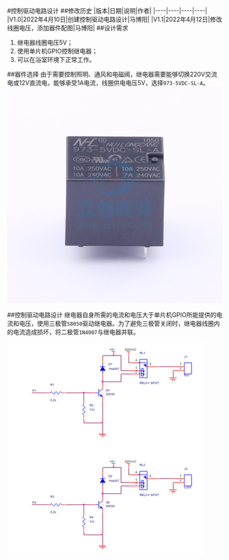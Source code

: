 #控制驱动电路设计
##修改历史
|版本|日期|说明|作者|
|----|----|----|----|
|V1.0|2022年4月10日|创建控制驱动电路设计|马博阳|
|V1.1|2022年4月12日|修改线圈电压，添加器件配图|马博阳|
##设计需求
1. 继电器线圈电压5V；
2. 使用单片机GPIO控制继电器；
3. 可以在浴室环境下正常工作。

##器件选择
由于需要控制照明、通风和电磁阀，继电器需要能够切换220V交流电或12V直流电，能够承受1A电流，线圈供电电压5V，选择`973-5VDC-SL-A`。
![Control&Drive](Image/Control&Drive.jpg)

##控制驱动电路设计
继电器自身所需的电流和电压大于单片机GPIO所能提供的电流和电压，使用三极管`S8050`驱动继电器。为了避免三极管关闭时，继电器线圈内的电流造成损坏，将二极管`1N4007`与继电器并联。

![Control&Drive_Schematic](Image/Control&Drive_Schematic.png)